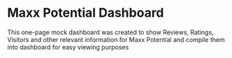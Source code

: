 # Maxx Potential Dashboard

This one-page mock dashboard was created to show Reviews, Ratings, Visitors and other relevant information for Maxx Potential and compile them into dashboard for easy viewing purposes 






